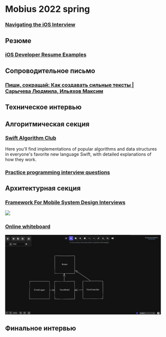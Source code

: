 # Mobius 2022 spring
### [Navigating the iOS Interview](https://www.raywenderlich.com/10625296-navigating-the-ios-interview)

## Резюме
### [iOS Developer Resume Examples](https://www.raywenderlich.com/2617-ios-developer-resume-examples)

## Сопроводительное письмо
### [Пиши, сокращай: Как создавать сильные тексты | Сарычева Людмила, Ильяхов Максим](https://www.ozon.ru/product/pishi-sokrashchay-kak-sozdavat-silnye-teksty-sarycheva-lyudmila-ilyahov-maksim-241182327/?sh=3gKP97ZF4g)

## Техническое интервью
## Алгоритмическая секция
### [Swift Algorithm Club](https://github.com/raywenderlich/swift-algorithm-club)
Here you'll find implementations of popular algorithms and data structures in everyone's favorite new language Swift, with detailed explanations of how they work.

### [Practice programming interview questions](https://www.interviewcake.com)

## Архитектурная секция
### [Framework For Mobile System Design Interviews](https://github.com/weeeBox/mobile-system-design)

![](https://github.com/weeeBox/mobile-system-design/blob/master/images/twitter-feed-high-level-diagram.svg)

### [Online whiteboard](https://excalidraw.com)
![](Resources/excalidraw.png)

## Финальное интервью
